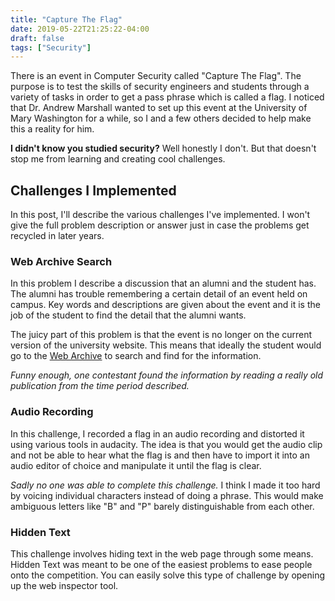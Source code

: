 ```yaml
---
title: "Capture The Flag"
date: 2019-05-22T21:25:22-04:00
draft: false
tags: ["Security"]
---
```


There is an event in Computer Security called "Capture The Flag". The purpose is to test the skills of security engineers and students through a variety of tasks in order to get a pass phrase which is called a flag. I noticed that Dr. Andrew Marshall wanted to set up this event at the University of Mary Washington for a while, so I and a few others decided to help make this a reality for him.

**I didn't know you studied security?** Well honestly I don't. But that doesn't stop me from learning and creating cool challenges.  

## Challenges I Implemented

In this post, I'll describe the various challenges I've implemented. I won't give the full problem description or answer just in case the problems get recycled in later years.

### Web Archive Search

In this problem I describe a discussion that an alumni and the student has. The alumni has trouble remembering a certain detail of an event held on campus. Key words and descriptions are given about the event and it is the job of the student to find the detail that the alumni wants.

The juicy part of this problem is that the event is no longer on the current version of the university website. This means that ideally the student would go to the [Web Archive](http://web.archive.org/) to search and find for the information.

*Funny enough, one contestant found the information by reading a really old publication from the time period described.*

### Audio Recording

In this challenge, I recorded a flag in an audio recording and distorted it using various tools in audacity. The idea is that you would get the audio clip and not be able to hear what the flag is and then have to import it into an audio editor of choice and manipulate it until the flag is clear.

*Sadly no one was able to complete this challenge.* I think I made it too hard by voicing individual characters instead of doing a phrase. This would make ambiguous letters like "B" and "P" barely distinguishable from each other.

### Hidden Text

This challenge involves hiding text in the web page through some means. Hidden Text was meant to be one of the easiest problems to ease people onto the competition. You can easily solve this type of challenge by opening up the web inspector tool.